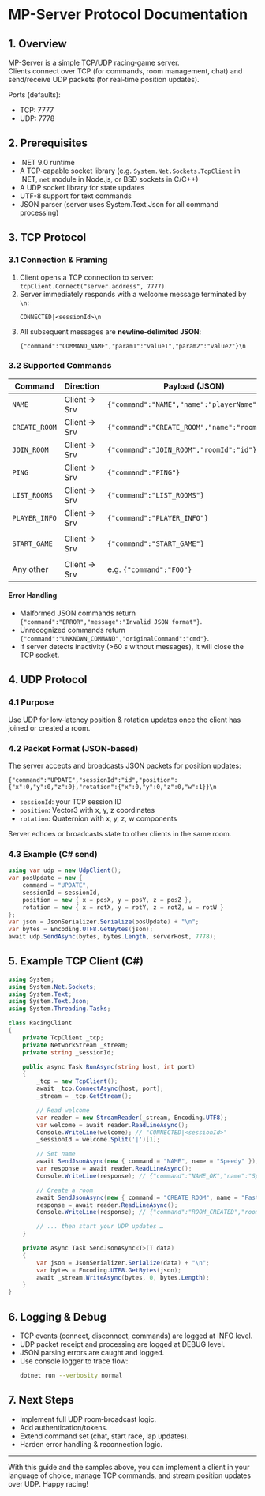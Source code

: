 # MP-Server Protocol Documentation

## 1. Overview
MP-Server is a simple TCP/UDP racing‐game server.  
Clients connect over TCP (for commands, room management, chat) and send/receive UDP packets (for real‐time position updates).

Ports (defaults):
- TCP: 7777
- UDP: 7778

## 2. Prerequisites
- .NET 9.0 runtime
- A TCP‐capable socket library (e.g. `System.Net.Sockets.TcpClient` in .NET, `net` module in Node.js, or BSD sockets in C/C++)
- A UDP socket library for state updates
- UTF-8 support for text commands
- JSON parser (server uses System.Text.Json for all command processing)

## 3. TCP Protocol

### 3.1 Connection & Framing
1. Client opens a TCP connection to server:  
   `tcpClient.Connect("server.address", 7777)`
2. Server immediately responds with a welcome message terminated by `\n`:  
   ```
   CONNECTED|<sessionId>\n
   ```
3. All subsequent messages are **newline‐delimited JSON**:
   ```
   {"command":"COMMAND_NAME","param1":"value1","param2":"value2"}\n
   ```

### 3.2 Supported Commands

| Command        | Direction    | Payload (JSON)                                    | Response (JSON)                         |
| -------------- | ------------ | ------------------------------------------------- | --------------------------------------- |
| `NAME`         | Client → Srv | `{"command":"NAME","name":"playerName"}`        | `{"command":"NAME_OK","name":"playerName"}` |
| `CREATE_ROOM`  | Client → Srv | `{"command":"CREATE_ROOM","name":"roomName"}`   | `{"command":"ROOM_CREATED","roomId":"id","name":"roomName"}` |
| `JOIN_ROOM`    | Client → Srv | `{"command":"JOIN_ROOM","roomId":"id"}`         | `{"command":"JOIN_OK","roomId":"id"}` |
| `PING`         | Client → Srv | `{"command":"PING"}`                            | `{"command":"PONG"}`                  |
| `LIST_ROOMS`   | Client → Srv | `{"command":"LIST_ROOMS"}`                     | `{"command":"ROOM_LIST","rooms":[{"id":"id","name":"roomName","playerCount":0,"isActive":false}]}` |
| `PLAYER_INFO`  | Client → Srv | `{"command":"PLAYER_INFO"}`                    | `{"command":"PLAYER_INFO","playerInfo":{"id":"id","name":"playerName","currentRoomId":"roomId"}}` |
| `START_GAME`   | Client → Srv | `{"command":"START_GAME"}`                     | `{"command":"GAME_STARTED","roomId":"roomId"}` or `{"command":"ERROR","message":"Cannot start game. No room joined or room not found."}` |
| Any other      | Client → Srv | e.g. `{"command":"FOO"}`                        | `{"command":"UNKNOWN_COMMAND","originalCommand":"FOO"}` |

#### Error Handling
- Malformed JSON commands return `{"command":"ERROR","message":"Invalid JSON format"}`.
- Unrecognized commands return `{"command":"UNKNOWN_COMMAND","originalCommand":"cmd"}`.
- If server detects inactivity (>60 s without messages), it will close the TCP socket.

## 4. UDP Protocol

### 4.1 Purpose
Use UDP for low‐latency position & rotation updates once the client has joined or created a room.

### 4.2 Packet Format (JSON-based)
The server accepts and broadcasts JSON packets for position updates:

```
{"command":"UPDATE","sessionId":"id","position":{"x":0,"y":0,"z":0},"rotation":{"x":0,"y":0,"z":0,"w":1}}\n
```

- `sessionId`: your TCP session ID  
- `position`: Vector3 with x, y, z coordinates
- `rotation`: Quaternion with x, y, z, w components

Server echoes or broadcasts state to other clients in the same room.

### 4.3 Example (C# send)
```csharp
using var udp = new UdpClient();
var posUpdate = new { 
    command = "UPDATE", 
    sessionId = sessionId, 
    position = new { x = posX, y = posY, z = posZ },
    rotation = new { x = rotX, y = rotY, z = rotZ, w = rotW }
};
var json = JsonSerializer.Serialize(posUpdate) + "\n";
var bytes = Encoding.UTF8.GetBytes(json);
await udp.SendAsync(bytes, bytes.Length, serverHost, 7778);
```

## 5. Example TCP Client (C#)

```csharp
using System;
using System.Net.Sockets;
using System.Text;
using System.Text.Json;
using System.Threading.Tasks;

class RacingClient
{
    private TcpClient _tcp;
    private NetworkStream _stream;
    private string _sessionId;

    public async Task RunAsync(string host, int port)
    {
        _tcp = new TcpClient();
        await _tcp.ConnectAsync(host, port);
        _stream = _tcp.GetStream();

        // Read welcome
        var reader = new StreamReader(_stream, Encoding.UTF8);
        var welcome = await reader.ReadLineAsync();
        Console.WriteLine(welcome); // "CONNECTED|<sessionId>"
        _sessionId = welcome.Split('|')[1];

        // Set name
        await SendJsonAsync(new { command = "NAME", name = "Speedy" });
        var response = await reader.ReadLineAsync();
        Console.WriteLine(response); // {"command":"NAME_OK","name":"Speedy"}

        // Create a room
        await SendJsonAsync(new { command = "CREATE_ROOM", name = "FastTrack" });
        response = await reader.ReadLineAsync();
        Console.WriteLine(response); // {"command":"ROOM_CREATED","roomId":"<id>","name":"FastTrack"}

        // ... then start your UDP updates …
    }

    private async Task SendJsonAsync<T>(T data)
    {
        var json = JsonSerializer.Serialize(data) + "\n";
        var bytes = Encoding.UTF8.GetBytes(json);
        await _stream.WriteAsync(bytes, 0, bytes.Length);
    }
}
```

## 6. Logging & Debug
- TCP events (connect, disconnect, commands) are logged at INFO level.
- UDP packet receipt and processing are logged at DEBUG level.
- JSON parsing errors are caught and logged.
- Use console logger to trace flow:
  ```bash
  dotnet run --verbosity normal
  ```

## 7. Next Steps
- Implement full UDP room‐broadcast logic.
- Add authentication/tokens.
- Extend command set (chat, start race, lap updates).
- Harden error handling & reconnection logic.

---

With this guide and the samples above, you can implement a client in your language of choice, manage TCP commands, and stream position updates over UDP. Happy racing!
